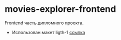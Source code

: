 # movies-explorer-frontend
Frontend часть дипломного проекта.
* Использован макет ligth-1  [ссылка](https://www.figma.com/file/6FMWkB94wE7KTkcCgUXtnC/light-1?type=design&node-id=891-3857&mode=design)
